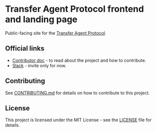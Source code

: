 # Transfer Agent Protocol frontend and landing page

Public-facing site for the [Transfer Agent Protocol](https://github.com/transfer-agent-protocol/tap-cap-table).

## Official links

- [Contributor doc](https://coda.io/d/_dFoHg0h07Et/Transfer-Agent-Protocol_sua17) - to read about the project and how to contribute.
- [Slack](https://transferagentprotocol.slack.com/) - invite only for now.

## Contributing

See [CONTRIBUTING.md](./CONTRIBUTING.md) for details on how to contribute to this project.

## License

This project is licensed under the MIT License - see the [LICENSE](LICENSE) file for details.
